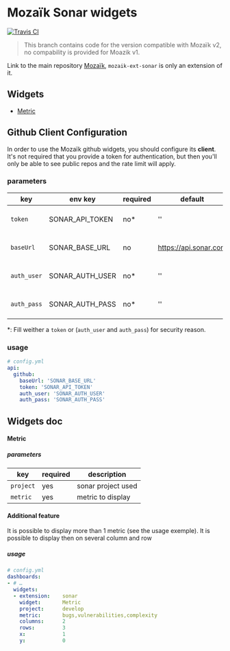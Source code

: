 # Mozaïk Sonar widgets

[![Travis CI][travis-image]][travis-url]

> This branch contains code for the version compatible with
> Mozaïk v2, no compability is provided for Moazik v1.

Link to the main repository [Mozaïk](https://github.com/plouc/mozaik), `mozaik-ext-sonar` is only an extension of it.

## Widgets

- [Metric](#metric)

## Github Client Configuration

In order to use the Mozaïk github widgets, you should configure its **client**.
It's not required that you provide a token for authentication, but then
you'll only be able to see public repos and the rate limit will apply.

### parameters

key         | env key          | required | default                | description
------------|------------------|----------|------------------------|----------------------------
`token`     | SONAR_API_TOKEN  | no*      | ''                     | *sonar authentication token*
`baseUrl`   | SONAR_BASE_URL   | no       | https://api.sonar.com  | *sonar api url* (useful for enterprise)
`auth_user` | SONAR_AUTH_USER  | no*      | ''                     | The sonar user authorization.
`auth_pass` | SONAR_AUTH_PASS  | no*      | ''                     | The sonar password authorization.

*: Fill weither a `token` or (`auth_user` and `auth_pass`) for security reason.

### usage

``` yaml
# config.yml
api:
  github:
    baseUrl: 'SONAR_BASE_URL'
    token: 'SONAR_API_TOKEN'
    auth_user: 'SONAR_AUTH_USER'
    auth_pass: 'SONAR_AUTH_PASS'
```

## Widgets doc

#### Metric

##### parameters

key          | required | description
-------------|----------|---------------
`project`    | yes      | sonar project used
`metric`     | yes      | metric to display

#### Additional feature

It is possible to display more than 1 metric (see the usage exemple).
It is possible to display then on several column and row

##### usage

``` yaml
# config.yml
dashboards:
- # …
  widgets:
  - extension:    sonar
    widget:       Metric
    project:      develop
    metric:       bugs,vulnerabilities,complexity
    columns:      2
    rows:         3
    x:            1
    y:            0

```

[travis-image]: https://img.shields.io/travis/plouc/mozaik-ext-github.svg?style=flat-square
[travis-url]: https://travis-ci.org/jadok/mozaik-ext-sonar
